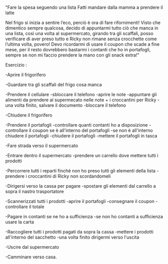 "Fare la spesa seguendo una lista
Fatti mandare dalla mamma a prendere il latte

Nel frigo si inizia a sentire l’eco, perciò è ora di fare rifornimenti!
Visto che dimentico sempre qualcosa, decido di appuntarmi tutto ciò che manca in una lista, così una volta al supermercato, girando tra gli scaffali, posso verificare di aver preso tutto e Ricky non rimane senza crocchette come l’ultima volta, povero! Devo ricordarmi di usare il coupon che scade a fine mese, per il resto dovrebbero bastarmi i contanti che ho in portafogli, sempre se non mi faccio prendere la mano con gli snack extra!"

Esercizio : 

-Aprire il frigorifero

-Guardare tra gli scaffali del frigo cosa manca

-Prendere il cellulare
 -sbloccare il telefono
 -aprire le note
 -appuntare gli alimenti da prendere al supermecato nelle note + i croccantini per Ricky
 -una volta finito, salvare il documento
 -bloccare il telefono

-Chiudere il frigorifero

-Prendere il portafogli
 -controllare quanti contanti ho a disposizione
 -controllare il coupon se è all'interno del portafogli
   -se non è all'interno chiudere il portafogli
 -chiudere il portafogli
 -mettere il portafogli in tasca

-Fare strada verso il supermercato

-Entrare dentro il supermercato
 -prendere un carrello dove mettere tutti i prodotti

-Percorrere tutti i reparti finchè non ho preso tutti gli elementi della lista
 -prendere i croccantini di Ricky non scordandomeli

-Dirigersi verso la cassa per pagare
 -spostare gli elementi dal carrello a sopra il nastro trasportatore

-Scannerizzati tutti i prodotti
 -aprire il portafogli
 -consegnare il coupon
 -controllare il totale

-Pagare in contanti se ne ho a sufficienza
 -se non ho contanti a sufficienza usare la carta
	
-Raccogliere tutti i prodotti pagati da sopra la cassa
 -mettere i prodotti all'interno del sacchetto
 -una volta finito dirigermi verso l'uscita

-Uscire dal supermercato

-Camminare verso casa.